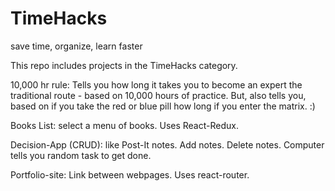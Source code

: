 # TimeHacks
save time, organize, learn faster

This repo includes projects in the TimeHacks category.

10,000 hr rule: Tells you how long it takes you to become an expert the traditional route - based on 10,000 hours of practice. But, also tells you, based on if you take the red or blue pill how long if you enter the matrix. :)

Books List: select a menu of books. Uses React-Redux.

Decision-App (CRUD): like Post-It notes. Add notes. Delete notes. Computer tells you random task to get done.

Portfolio-site: Link between webpages. Uses react-router.
